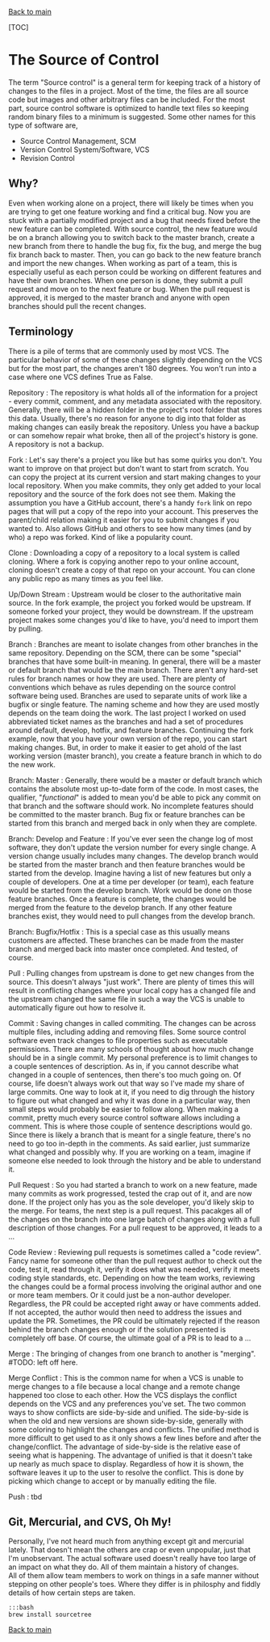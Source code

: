 [Back to main](readme.md)

[TOC]

# The Source of Control
The term "Source control" is a general term for keeping track of a history of changes to the files in a project.  Most of the time, the files are all source code but images and other arbitrary files can be included.  For the most part, source control software is optimized to handle text files so keeping random binary files to a minimum is suggested.  Some other names for this type of software are,

- Source Control Management, SCM
- Version Control System/Software, VCS
- Revision Control

## Why?
Even when working alone on a project, there will likely be times when you are trying to get one feature working and find a critical bug.  Now you are stuck with a partially modified project and a bug that needs fixed before the new feature can be completed.  With source control, the new feature would be on a branch allowing you to switch back to the master branch, create a new branch from there to handle the bug fix, fix the bug, and merge the bug fix branch back to master.  Then, you can go back to the new feature branch and import the new changes.
When working as part of a team, this is especially useful as each person could be working on different features and have their own branches.  When one person is done, they submit a pull request and move on to the next feature or bug.  When the pull request is approved, it is merged to the master branch and anyone with open branches should pull the recent changes.

## Terminology
There is a pile of terms that are commonly used by most VCS.  The particular behavior of some of these changes slightly depending on the VCS but for the most part, the changes aren't 180 degrees.  You won't run into a case where one VCS defines True as False.

Repository
:    The repository is what holds all of the information for a project - every commit, comment, and any metadata associated with the repository.  Generally, there will be a hidden folder in the project's root folder that stores this data.  Usually, there's no reason for anyone to dig into that folder as making changes can easily break the repository.  Unless you have a backup or can somehow repair what broke, then all of the project's history is gone.  A repository is not a backup.

Fork
:    Let's say there's a project you like but has some quirks you don't.  You want to improve on that project but don't want to start from scratch.  You can copy the project at its current version and start making changes to your local repository.  When you make commits, they only get added to your local repository and the source of the fork does not see them.  Making the assumption you have a GitHub account, there's a handy `fork` link on repo pages that will put a copy of the repo into your account.  This preserves the parent/child relation making it easier for you to submit changes if you wanted to.  Also allows GitHub and others to see how many times (and by who) a repo was forked.  Kind of like a popularity count.

Clone
:    Downloading a copy of a repository to a local system is called cloning.  Where a fork is copying another repo to your online account, cloning doesn't create a copy of that repo on your account.  You can clone any public repo as many times as you feel like.

Up/Down Stream
:    Upstream would be closer to the authoritative main source.  In the fork example, the project you forked would be upstream.  If someone forked your project, they would be downstream.  If the upstream project makes some changes you'd like to have, you'd need to import them by pulling.

Branch
:    Branches are meant to isolate changes from other branches in the same repository.  Depending on the SCM, there can be some "special" branches that have some built-in meaning.  In general, there will be a master or default branch that would be the main branch.  There aren't any hard-set rules for branch names or how they are used.  There are plenty of conventions which behave as rules depending on the source control software being used.  Branches are used to separate units of work like a bugfix or single feature.  The naming scheme and how they are used mostly depends on the team doing the work.  The last project I worked on used abbreviated ticket names as the branches and had a set of procedures around default, develop, hotfix, and feature branches.
Continuing the fork example, now that you have your own version of the repo, you can start making changes.  But, in order to make it easier to get ahold of the last working version (master branch), you create a feature branch in which to do the new work.

Branch: Master
:    Generally, there would be a master or default branch which contains the absolute most up-to-date form of the code.  In most cases, the qualifier, "*functional*" is added to mean you'd be able to pick any commit on that branch and the software should work.  No incomplete features should be committed to the master branch.  Bug fix or feature branches can be started from this branch and merged back in only when they are complete.

Branch: Develop and Feature
:    If you've ever seen the change log of most software, they don't update the version number for every single change.  A version change usually includes many changes.  The develop branch would be started from the master branch and then feature branches would be started from the develop.  Imagine having a list of new features but only a couple of developers.  One at a time per developer (or team), each feature would be started from the develop branch.  Work would be done on those feature branches.  Once a feature is complete, the changes would be merged from the feature to the develop branch.  If any other feature branches exist, they would need to pull changes from the develop branch.

Branch: Bugfix/Hotfix
:    This is a special case as this usually means customers are affected.  These branches can be made from the master branch and merged back into master once completed.  And tested, of course.

Pull
:    Pulling changes from upstream is done to get new changes from the source.  This doesn't always "just work".  There are plenty of times this will result in conflicting changes where your local copy has a changed file and the upstream changed the same file in such a way the VCS is unable to automatically figure out how to resolve it.

Commit
:    Saving changes in called commiting.  The changes can be across multiple files, including adding and removing files.  Some source control software even track changes to file properties such as executable permissions.  There are many schools of thought about how much change should be in a single commit.  My personal preference is to limit changes to a couple sentences of description.  As in, if you cannot describe what changed in a couple of sentences, then there's too much going on.  Of course, life doesn't always work out that way so I've made my share of large commits.  One way to look at it, if you need to dig through the history to figure out what changed and why it was done in a particular way, then small steps would probably be easier to follow along.
When making a commit, pretty much every source control software allows including a comment.  This is where those couple of sentence descriptions would go.  Since there is likely a branch that is meant for a single feature, there's no need to go too in-depth in the comments.  As said earlier, just summarize what changed and possibly why.  If you are working on a team, imagine if someone else needed to look through the history and be able to understand it.

Pull Request
:    So you had started a branch to work on a new feature, made many commits as work progressed, tested the crap out of it, and are now done.  If the project only has you as the sole developer, you'd likely skip to the merge.  For teams, the next step is a pull request.  This pacakges all of the changes on the branch into one large batch of changes along with a full description of those changes.  For a pull request to be approved, it leads to a ...

Code Review
:    Reviewing pull requests is sometimes called a "code review".  Fancy name for someone other than the pull request author to check out the code, test it, read through it, verify it does what was needed, verify it meets coding style standards, etc.  Depending on how the team works, reviewing the changes could be a formal process involving the original author and one or more team members.  Or it could just be a non-author developer.  Regardless, the PR could be accepted right away or have comments added.  If not accepted, the author would then need to address the issues and update the PR.  Sometimes, the PR could be ultimately rejected if the reason behind the branch changes enough or if the solution presented is completely off base.  Of course, the ultimate goal of a PR is to lead to a ...

Merge
:    The bringing of changes from one branch to another is "merging".  #TODO: left off here.

Merge Conflict
:    This is the common name for when a VCS is unable to merge changes to a file because a local change and a remote change happened too close to each other.  How the VCS displays the conflict depends on the VCS and any preferences you've set.  The two common ways to show conflicts are side-by-side and unified.  The side-by-side is when the old and new versions are shown side-by-side, generally with some coloring to highlight the changes and conflicts.  The unified method is more difficult to get used to as it only shows a few lines before and after the change/conflict.  The advantage of side-by-side is the relative ease of seeing what is happening.  The advantage of unified is that it doesn't take up nearly as much space to display.  Regardless of how it is shown, the software leaves it up to the user to resolve the conflict.  This is done by picking which change to accept or by manually editing the file.



Push
:    tbd

## Git, Mercurial, and CVS, Oh My!
Personally, I've not heard much from anything except git and mercurial lately.  That doesn't mean the others are crap or even unpopular, just that I'm unobservant.  The actual software used doesn't really have too large of an impact on what they do.  All of them maintain a history of changes.  
All of them allow team members to work on things in a safe manner without stepping on other people's toes.  Where they differ is in philosphy and fiddly details of how certain steps are taken.

    :::bash
    brew install sourcetree

[Back to main](readme.md)
